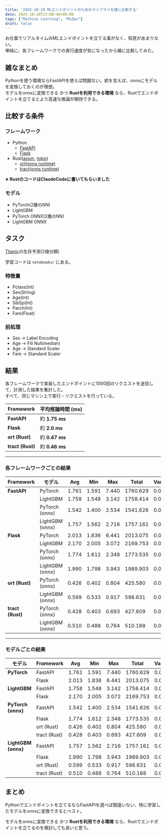 ```yaml
---
title: '2025-10-20 MLエンドポイントのためのライブラリを雑に比較する'
date: 2025-10-20T23:00:49+09:00
tags: ["Machine Learning", "MLOps"]
draft: false
---
```


お仕事でリアルタイムのMLエンドポイントを立てる事がなく、知見があまりない。  
単純に、各フレームワークでの実行速度が気になったから雑に比較してみた。

## 雑なまとめ

Pythonを使う環境ならFastAPIを使えば問題ない。欲を言えば、onnxにモデルを変換しておくのが理想。  
モデルをonnxに変換できる かつ **Rustを利用できる環境** なら、Rustでエンドポイントを立てるとより高速な推論が期待できる。


## 比較する条件

### フレームワーク

- Python
  - [FastAPI](https://fastapi.tiangolo.com/)
  - [Flask](https://flask.palletsprojects.com/en/stable/)
- Rust([axum](https://docs.rs/axum/latest/axum/), [tokio](https://docs.rs/tokio/latest/tokio/))
  - [ort(onnx runtime)](https://docs.rs/ort/latest/ort/)
  - [tract(onnx runtime)](https://docs.rs/tract-ffi/latest/tract/)

**※ RustのコードはClaudeCodeに書いてもらいました**


### モデル

- PyTorch(2層のNN)
- LightGBM
- PyTorch ONNX(2層のNN)
- LightGBM ONNX


## タスク

[Titanic](https://www.kaggle.com/competitions/titanic/overview)の生存予測(2値分類)

学習コードは `notebooks/` にある。

### 特徴量

- Pclass(Int)
- Sex(String)
- Age(Int)
- SibSp(Int)
- Parch(Int)
- Fare(Float)


### 前処理

- Sex →  Label Encoding
- Age → Fill Null(median)
- Age → Standard Scaler
- Fare → Standard Scaler


## 結果

各フレームワークで実装したエンドポイントに1000回のリクエストを送信して、計測した結果を集計した。       
すべて、同じマシン上で実行・リクエストを行っている。


| Framework        | 平均推論時間 (ms)   |
| ---------------- | ------------- |
| **FastAPI**      | 約 **1.75 ms** |
| **Flask**        | 約 **2.0 ms**  |
| **ort (Rust)**   | 約 **0.47 ms** |
| **tract (Rust)** | 約 **0.46 ms** |


---

### 各フレームワークごとの結果

| Framework        | モデル             | Avg   | Min   | Max   | Total    | Variance |
| ---------------- | --------------- | ----- | ----- | ----- | -------- | ------- |
| **FastAPI**      | PyTorch         | 1.761 | 1.591 | 7.440 | 1760.629 | 0.043   |
|                  | LightGBM        | 1.758 | 1.548 | 3.142 | 1758.414 | 0.017   |
|                  | PyTorch (onnx)  | 1.542 | 1.400 | 2.534 | 1541.626 | 0.009   |
|                  | LightGBM (onnx) | 1.757 | 1.562 | 2.716 | 1757.161 | 0.010   |
| **Flask**        | PyTorch         | 2.013 | 1.836 | 6.441 | 2013.075 | 0.037   |
|                  | LightGBM        | 2.170 | 2.005 | 3.072 | 2169.753 | 0.009   |
|                  | PyTorch (onnx)  | 1.774 | 1.612 | 2.348 | 1773.535 | 0.008   |
|                  | LightGBM (onnx) | 1.990 | 1.798 | 3.943 | 1989.903 | 0.023   |
| **ort (Rust)**   | PyTorch (onnx)  | 0.426 | 0.402 | 0.804 | 425.580  | 0.001   |
|                  | LightGBM (onnx) | 0.599 | 0.533 | 0.917 | 598.631  | 0.000   |
| **tract (Rust)** | PyTorch (onnx)  | 0.428 | 0.403 | 0.693 | 427.609  | 0.000   |
|                  | LightGBM (onnx) | 0.510 | 0.488 | 0.764 | 510.188  | 0.000   |


---


### モデルごとの結果


| モデル                 | Framework    | Avg   | Min   | Max   | Total    | Variance |
| ------------------- | ------------ | ----- | ----- | ----- | -------- | -------- |
| **PyTorch**         | FastAPI      | 1.761 | 1.591 | 7.440 | 1760.629 | 0.043    |
|                     | Flask        | 2.013 | 1.836 | 6.441 | 2013.075 | 0.037    |
| **LightGBM**        | FastAPI      | 1.758 | 1.548 | 3.142 | 1758.414 | 0.017    |
|                     | Flask        | 2.170 | 2.005 | 3.072 | 2169.753 | 0.009    |
| **PyTorch (onnx)**  | FastAPI      | 1.542 | 1.400 | 2.534 | 1541.626 | 0.009    |
|                     | Flask        | 1.774 | 1.612 | 2.348 | 1773.535 | 0.008    |
|                     | ort (Rust)   | 0.426 | 0.402 | 0.804 | 425.580  | 0.001    |
|                     | tract (Rust) | 0.428 | 0.403 | 0.693 | 427.609  | 0.000    |
| **LightGBM (onnx)** | FastAPI      | 1.757 | 1.562 | 2.716 | 1757.161 | 0.010    |
|                     | Flask        | 1.990 | 1.798 | 3.943 | 1989.903 | 0.023    |
|                     | ort (Rust)   | 0.599 | 0.533 | 0.917 | 598.631  | 0.000    |
|                     | tract (Rust) | 0.510 | 0.488 | 0.764 | 510.188  | 0.000    |


## まとめ

Pythonでエンドポイントを立てるならFastAPIを選べば間違いない、特に学習したモデルをonnxに変換できるとベスト。

モデルをonnxに変換できる かつ **Rustを利用できる環境** なら、Rustでエンドポイントを立てるのを検討しても良いと思う。

